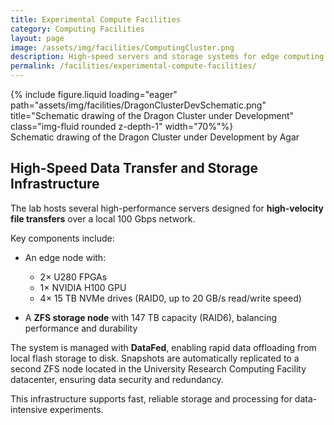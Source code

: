 ```yaml
---
title: Experimental Compute Facilities
category: Computing Facilities
layout: page
image: /assets/img/facilities/ComputingCluster.png
description: High-speed servers and storage systems for edge computing and data analysis.
permalink: /facilities/experimental-compute-facilities/
---
```


<div class="row">
    <div class="col-sm mt-3 mt-md-0">
        {% include figure.liquid loading="eager" path="assets/img/facilities/DragonClusterDevSchematic.png"  title="Schematic drawing of the Dragon Cluster under Development" class="img-fluid rounded z-depth-1" width="70%"%}
    </div>
</div>

<div class="caption">
    Schematic drawing of the Dragon Cluster under Development by Agar
</div>

## High-Speed Data Transfer and Storage Infrastructure

The lab hosts several high-performance servers designed for **high-velocity file transfers** over a local 100 Gbps network.

Key components include:

- An edge node with:  
  - 2× U280 FPGAs  
  - 1× NVIDIA H100 GPU  
  - 4× 15 TB NVMe drives (RAID0, up to 20 GB/s read/write speed)

- A **ZFS storage node** with 147 TB capacity (RAID6), balancing performance and durability

The system is managed with **DataFed**, enabling rapid data offloading from local flash storage to disk. Snapshots are automatically replicated to a second ZFS node located in the University Research Computing Facility datacenter, ensuring data security and redundancy.

This infrastructure supports fast, reliable storage and processing for data-intensive experiments.
